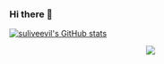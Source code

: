 ### Hi there 👋


[![suliveevil's GitHub stats](https://github-readme-stats.vercel.app/api?username=suliveevil)](https://github.com/suliveevil/github-readme-stats)


<p align="center">
    <img src="https://raw.githubusercontent.com/suliveevil/suliveevil/output/github-contribution-grid-snake.svg" />
</p>

